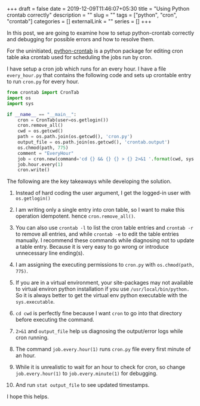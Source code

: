 +++ 
draft = false
date = 2019-12-09T11:46:07+05:30
title = "Using Python crontab correctly"
description = ""
slug = "" 
tags = ["python", "cron", "crontab"]
categories = []
externalLink = ""
series = []
+++

In this post, we are going to examine how to setup python-crontab correctly and debugging for possible errors and how to resolve them.

For the uninitiated, [python-crontab](https://gitlab.com/doctormo/python-crontab/) is a python package for editing cron table aka crontab used for scheduling the jobs run by cron.

I have setup a cron job which runs for an every hour. I have a file `every_hour.py` that contains the following code and sets up crontable entry to run `cron.py` for every hour.


```python
from crontab import CronTab
import os
import sys

if __name__ == "__main__":
    cron = CronTab(user=os.getlogin())
    cron.remove_all()
    cwd = os.getcwd()
    path = os.path.join(os.getcwd(), 'cron.py')
    output_file = os.path.join(os.getcwd(), 'crontab.output')
    os.chmod(path, 775)
    comment = "EveryHour"
    job = cron.new(command='cd {} && {} {} > {} 2>&1 '.format(cwd, sys.executable, path, output_file), comment=comment)
    job.hour.every(1)
    cron.write()
```


The following are the key takeaways while developing the solution.

1. Instead of hard coding the user argument, I get the logged-in user with `os.getlogin()`

2. I am writing only a single entry into cron table, so I want to make this operation idempotent.
hence `cron.remove_all()`. 

3. You can also use `crontab -l` to list the cron table entries and `crontab -r` to remove
all entries, and while `crontab -e` to edit the table entries manually. I recommend these commands
while diagnosing not to update a table entry. Because it is very easy to go wrong or introduce 
unnecessary line ending(s).

4. I am assigning the executing permissions to `cron.py` with `os.chmod(path, 775)`.

5. If you are in a virtual environment, your site-packages may not available to virtual environ python installation if you use `/usr/local/bin/python.` So it is always better to get the virtual env python
executable with the `sys.executable`.

6. `cd cwd` is perfectly fine because I want `cron` to go into that directory before executing the command.

7. `2>&1` and `output_file` help us diagnosing the output/error logs while cron running.

8. The command `job.every.hour(1)`  runs `cron.py` file every first minute of an hour.

9. While it is unrealistic to wait for an hour to check for cron, so change `job.every.hour(1)` to `job.every.minute(1)` for debugging.

10. And run `stat output_file` to see updated timestamps.


I hope this helps.









